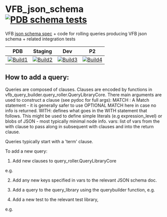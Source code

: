 # VFB_json_schema [![PDB schema tests](https://github.com/VirtualFlyBrain/VFB_json_schema/actions/workflows/pdb_schema_tests.yml/badge.svg)](https://github.com/VirtualFlyBrain/VFB_json_schema/actions/workflows/pdb_schema_tests.yml)

VFB [json schema spec](https://virtualflybrain.github.io/VFB_json_schema/doc/schema_doc.html#term) + code for rolling queries producing VFB json schema + related integration tests


| PDB | Staging  | Dev  | P2 |
|-------------------|-------------------|-------------------| --- |
| [![Build1][1]][5] | [![Build2][2]][6] | [![Build3][3]][7] | [![Build4][4]][8]

[1]: https://github.com/VirtualFlyBrain/VFB_json_schema/actions/workflows/pdb_schema_tests.yml/badge.svg
[2]: https://github.com/VirtualFlyBrain/VFB_json_schema/actions/workflows/PDB-alpha_schema_tests.yml/badge.svg
[3]: https://github.com/VirtualFlyBrain/VFB_json_schema/actions/workflows/PDB-dev_schema_tests.yml/badge.svg
[4]: https://github.com/VirtualFlyBrain/VFB_json_schema/actions/workflows/PipelinePDB_schema_tests.yml/badge.svg
[5]: https://github.com/VirtualFlyBrain/VFB_json_schema/actions/workflows/pdb_schema_tests.yml
[6]: https://github.com/VirtualFlyBrain/VFB_json_schema/actions/workflows/PDB-alpha_schema_tests.yml
[7]: https://github.com/VirtualFlyBrain/VFB_json_schema/actions/workflows/PDB-dev_schema_tests.yml
[8]: https://github.com/VirtualFlyBrain/VFB_json_schema/actions/workflows/PipelinePDB_schema_tests.yml

## How to add a query:

Queries are composed of clauses. Clauses are encoded by functions in vfb_query_builder.query_roller.QueryLibraryCore.  There main arguments are used to construct a clause (see pydoc for full args):
 MATCH : A Match statement - it is generally safer to use OPTIONAL MATCH here in case no info is returned.
 WITH: defines what goes in the WITH statement that follows.  This might be used to define simple literals (e.g expression_level) or blobs of JSON - most typically minimal node info.
 vars: list of vars from the with clause to pass along in subsequent with clauses and into the return clause.

Queries typically start with a 'term' clause.

To add a new query: 

1. Add new clauses to query_roller.QueryLibraryCore

e.g. 



2. Add any new keys specified in vars to the relevant JSON schema doc.

3. Add a query to the query_library using the querybuilder function, e.g. 

4. Add a new test to the relevant test library, 

e.g.   